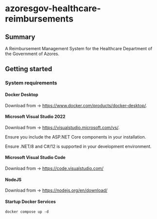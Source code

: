 # azoresgov-healthcare-reimbursements

## Summary

A Reimbursement Management System for the Healthcare Department of the Government of Azores.

## Getting started

### System requirements

#### Docker Desktop

Download from → https://www.docker.com/products/docker-desktop/.

#### Microsoft Visual Studio 2022

Download from → https://visualstudio.microsoft.com/vs/.

Ensure you include the ASP.NET Core components in your installation.

Ensure .NET/8 and C#/12 is supported in your development environment.

#### Microsoft Visual Studio Code

Download from → https://code.visualstudio.com/

#### NodeJS

Download from → https://nodejs.org/en/download/

#### Startup Docker Services

```
docker compose up -d
```